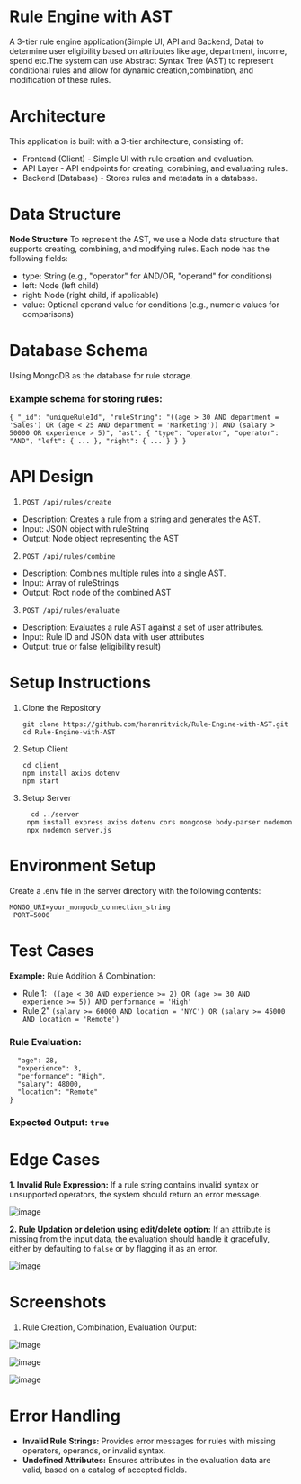 # Rule Engine with AST

A 3-tier rule engine application(Simple UI, API and Backend, Data) to determine
user eligibility based on attributes like age, department, income, spend etc.The system can use Abstract Syntax Tree (AST) to represent conditional rules and allow for dynamic
creation,combination, and modification of these rules.

# Architecture
This application is built with a 3-tier architecture, consisting of:

- Frontend (Client) - Simple UI with rule creation and evaluation.
- API Layer - API endpoints for creating, combining, and evaluating rules.
- Backend (Database) - Stores rules and metadata in a database.

# Data Structure
**Node Structure**
To represent the AST, we use a Node data structure that supports creating, combining, and modifying rules.
Each node has the following fields:

- type: String (e.g., "operator" for AND/OR, "operand" for conditions)
- left: Node (left child)
- right: Node (right child, if applicable)
- value: Optional operand value for conditions (e.g., numeric values for comparisons)

# Database Schema
Using MongoDB as the database for rule storage.

### Example schema for storing rules:
`
{
  "_id": "uniqueRuleId",
  "ruleString": "((age > 30 AND department = 'Sales') OR (age < 25 AND department = 'Marketing')) AND (salary > 50000 OR experience > 5)",
  "ast": {
    "type": "operator",
    "operator": "AND",
    "left": { ... },
    "right": { ... }
  }
}
`
# API Design
1. `POST /api/rules/create`

- Description: Creates a rule from a string and generates the AST.
- Input: JSON object with ruleString
- Output: Node object representing the AST
  
2. `POST /api/rules/combine`

- Description: Combines multiple rules into a single AST.
- Input: Array of ruleStrings
- Output: Root node of the combined AST
  
3. `POST /api/rules/evaluate`

- Description: Evaluates a rule AST against a set of user attributes.
- Input: Rule ID and JSON data with user attributes
- Output: true or false (eligibility result)

# Setup Instructions
1. Clone the Repository
   ```
   git clone https://github.com/haranritvick/Rule-Engine-with-AST.git
   cd Rule-Engine-with-AST
   ```
2. Setup Client
   ```
   cd client
   npm install axios dotenv
   npm start
   ```
3. Setup Server
   ```
     cd ../server
    npm install express axios dotenv cors mongoose body-parser nodemon
    npx nodemon server.js
    ```
# Environment Setup
Create a .env file in the server directory with the following contents:
```
MONGO_URI=your_mongodb_connection_string
 PORT=5000
```

# Test Cases
**Example:**
Rule Addition & Combination:
- Rule 1: ``` ((age < 30 AND experience >= 2) OR (age >= 30 AND experience >= 5)) AND performance = 'High'```
- Rule 2" ```(salary >= 60000 AND location = 'NYC') OR (salary >= 45000 AND location = 'Remote')```

### Rule Evaluation:
```{ 
  "age": 28, 
  "experience": 3, 
  "performance": "High", 
  "salary": 48000, 
  "location": "Remote" 
}
```
### Expected Output: `true`

# Edge Cases

**1. Invalid Rule Expression:** If a rule string contains invalid syntax or unsupported operators, the system should return an error message.

![image](https://github.com/user-attachments/assets/e36996c6-b457-46ff-b24c-2193cc33d1bf)

**2. Rule Updation or deletion using edit/delete option:** If an attribute is missing from the input data, the evaluation should handle it gracefully, either by defaulting to `false` or by flagging it as an error.

![image](https://github.com/user-attachments/assets/6cf31094-1133-42ad-9e81-5eeda6cfb519)

# Screenshots

1. Rule Creation, Combination, Evaluation Output:
   
![image](https://github.com/user-attachments/assets/b9a1198f-bcf9-49cc-9aea-e356f8c28693)

![image](https://github.com/user-attachments/assets/ce9a7764-1345-44c0-b8a3-609d21d75049)


   ![image](https://github.com/user-attachments/assets/8ccc2d30-43a7-4253-b6ba-25aa2de27e0a)

# Error Handling
- **Invalid Rule Strings:** Provides error messages for rules with missing operators, operands, or invalid syntax.
- **Undefined Attributes:** Ensures attributes in the evaluation data are valid, based on a catalog of accepted fields.
